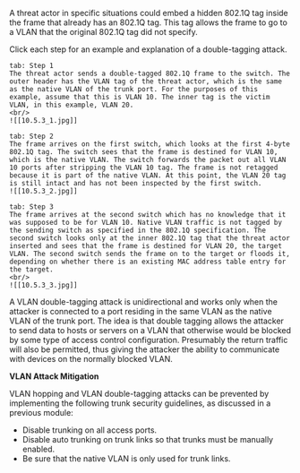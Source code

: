 A threat actor in specific situations could embed a hidden 802.1Q tag inside the frame that already has an 802.1Q tag. This tag allows the frame to go to a VLAN that the original 802.1Q tag did not specify.

Click each step for an example and explanation of a double-tagging attack.

````tabs
tab: Step 1
The threat actor sends a double-tagged 802.1Q frame to the switch. The outer header has the VLAN tag of the threat actor, which is the same as the native VLAN of the trunk port. For the purposes of this example, assume that this is VLAN 10. The inner tag is the victim VLAN, in this example, VLAN 20.
<br/>
![[10.5.3_1.jpg]]

tab: Step 2
The frame arrives on the first switch, which looks at the first 4-byte 802.1Q tag. The switch sees that the frame is destined for VLAN 10, which is the native VLAN. The switch forwards the packet out all VLAN 10 ports after stripping the VLAN 10 tag. The frame is not retagged because it is part of the native VLAN. At this point, the VLAN 20 tag is still intact and has not been inspected by the first switch.
![[10.5.3_2.jpg]]

tab: Step 3
The frame arrives at the second switch which has no knowledge that it was supposed to be for VLAN 10. Native VLAN traffic is not tagged by the sending switch as specified in the 802.1Q specification. The second switch looks only at the inner 802.1Q tag that the threat actor inserted and sees that the frame is destined for VLAN 20, the target VLAN. The second switch sends the frame on to the target or floods it, depending on whether there is an existing MAC address table entry for the target.
<br/>
![[10.5.3_3.jpg]]
````

A VLAN double-tagging attack is unidirectional and works only when the attacker is connected to a port residing in the same VLAN as the native VLAN of the trunk port. The idea is that double tagging allows the attacker to send data to hosts or servers on a VLAN that otherwise would be blocked by some type of access control configuration. Presumably the return traffic will also be permitted, thus giving the attacker the ability to communicate with devices on the normally blocked VLAN.

**VLAN Attack Mitigation**

VLAN hopping and VLAN double-tagging attacks can be prevented by implementing the following trunk security guidelines, as discussed in a previous module:

- Disable trunking on all access ports.
- Disable auto trunking on trunk links so that trunks must be manually enabled.
- Be sure that the native VLAN is only used for trunk links.